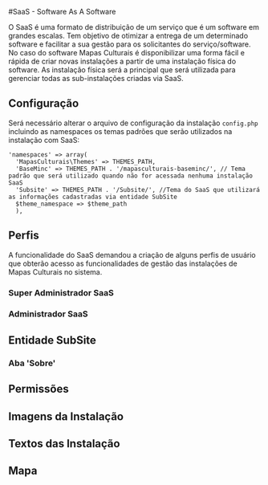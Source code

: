 #SaaS - Software As A Software

O SaaS é uma formato de distribuição de um serviço que é um software em grandes escalas.
Tem objetivo de otimizar a entrega de um determinado software e facilitar a sua gestão para os solicitantes do serviço/software.
No caso do software Mapas Culturais é disponibilizar uma forma fácil e rápida de criar novas instalações a partir de uma instalação física do software.
As instalação física será a principal que será utilizada para gerenciar todas as sub-instalações criadas via SaaS.

## Configuração
Será necessário alterar o arquivo de configuração da instalação ```config.php``` incluindo as namespaces os temas padrões que serão utilizados na instalação com SaaS:
```
'namespaces' => array(
  'MapasCulturais\Themes' => THEMES_PATH,
  'BaseMinc' => THEMES_PATH . '/mapasculturais-baseminc/', // Tema padrão que será utilizado quando não for acessada nenhuma instalação SaaS
  'Subsite' => THEMES_PATH . '/Subsite/', //Tema do SaaS que utilizará as informações cadastradas via entidade SubSite
  $theme_namespace => $theme_path
  ),
```

## Perfis
A funcionalidade do SaaS demandou a criação de alguns perfis de usuário que obterão acesso as funcionalidades de gestão das instalações de Mapas Culturais no sistema.

### Super Administrador SaaS

### Administrador SaaS

## Entidade SubSite

### Aba 'Sobre'

## Permissões

## Imagens da Instalação

## Textos das Instalação

## Mapa
